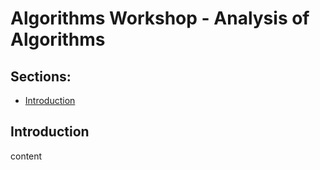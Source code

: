 # Algorithms Workshop - Analysis of Algorithms

## Sections:

* [Introduction](#introduction)

## Introduction

content